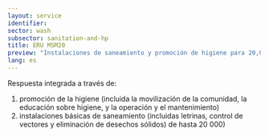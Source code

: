 ```yaml
---
layout: service
identifier: 
sector: wash
subsector: sanitation-and-hp
title: ERU MSM20
preview: "Instalaciones de saneamiento y promoción de higiene para 20,000 personas."
lang: es
---
```


Respuesta integrada a través de: 

1. promoción de la higiene (incluida la movilización de la comunidad, la educación sobre higiene, y la operación y el mantenimiento)
2. instalaciones básicas de saneamiento (incluidas letrinas, control de vectores y eliminación de desechos sólidos) de hasta 20 000)
